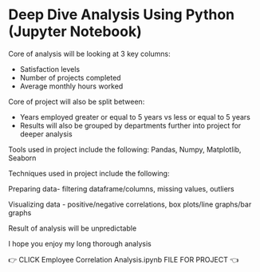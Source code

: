 # Deep Dive Analysis Using Python (Jupyter Notebook)

Core of analysis will be looking at 3 key columns:
- Satisfaction levels
- Number of projects completed
- Average monthly hours worked

Core of project will also be split between:
- Years employed greater or equal to 5 years vs less or equal to 5 years 
- Results will also be grouped by departments further into project for deeper analysis

Tools used in project include the following:
Pandas, Numpy, Matplotlib, Seaborn

Techniques used in project include the following: 

Preparing data- filtering dataframe/columns, missing values, outliers

Visualizing data - positive/negative correlations, box plots/line graphs/bar graphs
 
Result of analysis will be unpredictable

I hope you enjoy my long thorough analysis 

👉 CLICK Employee Correlation Analysis.ipynb FILE FOR PROJECT 👈

